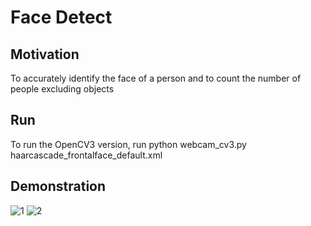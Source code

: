 # Face Detect

## Motivation
To accurately identify the face of a person and to count the number of people excluding objects

## Run
To run the OpenCV3 version, run python webcam_cv3.py haarcascade_frontalface_default.xml

## Demonstration

![1](https://user-images.githubusercontent.com/40636298/42039131-a4ee17aa-7b27-11e8-98c0-8830459aab26.png)
![2](https://user-images.githubusercontent.com/40636298/42039132-a51626aa-7b27-11e8-8efc-2c6ac77272dc.png)
